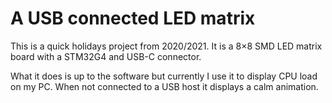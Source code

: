 A USB connected LED matrix
==========================

This is a quick holidays project from 2020/2021. It is a 8×8 SMD LED matrix board with a STM32G4 and USB-C connector.

What it does is up to the software but currently I use it to display CPU load on my PC. When not connected to a USB host it displays a calm animation.
